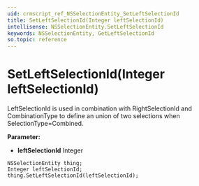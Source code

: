 ```yaml
---
uid: crmscript_ref_NSSelectionEntity_SetLeftSelectionId
title: SetLeftSelectionId(Integer leftSelectionId)
intellisense: NSSelectionEntity.SetLeftSelectionId
keywords: NSSelectionEntity, GetLeftSelectionId
so.topic: reference
---
```


# SetLeftSelectionId(Integer leftSelectionId)

LeftSelectionId is used in combination with RightSelectionId and CombinationType to define an union of two selections when SelectionType=Combined.

**Parameter:** 
* **leftSelectionId** Integer

```crmscript
NSSelectionEntity thing;
Integer leftSelectionId;
thing.SetLeftSelectionId(leftSelectionId);
```


